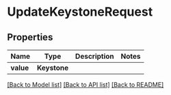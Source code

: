 # UpdateKeystoneRequest


## Properties
Name | Type | Description | Notes
------------ | ------------- | ------------- | -------------
**value** | **Keystone** |  | 

[[Back to Model list]](../README.md#documentation-for-models) [[Back to API list]](../README.md#documentation-for-api-endpoints) [[Back to README]](../README.md)


